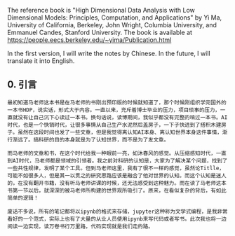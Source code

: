The reference book is "High Dimensional Data Analysis with Low Dimensional Models: Principles, Computation, and Applications" by Yi Ma, University of California, Berkeley, John Wright, Columbia University, and Emmanuel Candes, Stanford University. The book is available at https://people.eecs.berkeley.edu/~yima/Publication.html

In the first version, I will write the notes by Chinese. In the future, I will translate it into English.


## 0. 引言
    最初知道马老师这本书是在马老师的书刚出预印版的时候就知道了，那个时候刚组织学完国外的一本书HDP，说实话，形式大于内容。一直以来，充斥着博士毕业的压力，项目琐事的压力，一直就没有让自己沉下心读过一本书。换句话说，读博期间，我似乎都没有完整的啃过一本书。AI时代，也是一个快销时代，让很多事情从自己生产水泥然后盖房子，一下子快进到了搭积木建房子。虽然在这段时间也发了一些文章，但是我觉得离认知AI本身、离认知世界本身这件事情，渐行渐远了。搞科研的目的本身就是为了认知世界，而不是为了发文章。

    而马老师的文章和书，在这个时代给我一种眼前一亮，如沐春风的感觉。从压缩感知时代，一直到AI时代，马老师都是领域的引领者。我之前对科研的认知是，大家为了解决某个问题，找到了一些共性规律，发明了某个工具。但到马老师这里，我有了很不一样的感觉，虽然论Titlle，可能不如很多人，但是其一以贯之的研究思路应该是融合了他对世界的认知。而这个认知是迷人的，在没有翻开书籍，没有听马老师讲课的时候，还无法感受到这种魅力。而在读了马老师这本书第一节以后，就深深的被马老师所构建的世界观所吸引了。原来，在看似复杂的背后，有如此简单的逻辑！

    废话不多说，所有的笔记都将以ipynb的格式来存储，jupyter这种称为文学式编程，是我非常看好的一个范式，实际上也有了大量的从业人员使用ipynb来写代码或者写书。此次我也将一边阅读一边实现，读万卷书行万里路，代码实现就是我们走的路。
